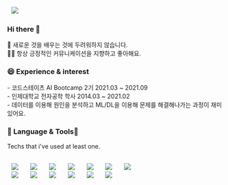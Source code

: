 <a href=mailto:smw5626@gmail.com target="_blank"><img src="https://img.shields.io/badge/smw5626@gmail.com-EA4335?style=flat-square&logo=Gmail&logoColor=white" style="height : auto; margin-left : 10px; margin-right : 10px;"/></a>&nbsp;

<h3> Hi there 👋  <br/></h3>
👀 새로운 것을 배우는 것에 두려워하지 않습니다.<br/>
🙆‍♂️ 항상 긍정적인 커뮤니케이션을 지향하고 좋아해요.</p>

<!--
**simsimee/simsimee** is a ✨ _special_ ✨ repository because its `README.md` (this file) appears on your GitHub profile.

Here are some ideas to get you started:

- 🔭 I’m currently working on ...
- 🌱 I’m currently learning ...
- 👯 I’m looking to collaborate on ...
- 🤔 I’m looking for help with ...
- 💬 Ask me about ...
- 📫 How to reach me: ...
- 😄 Pronouns: ...
- ⚡ Fun fact: ...
-->

<h3> 😄 Experience & interest</h3>
- 코드스테이츠 AI Bootcamp 2기 2021.03 ~ 2021.09<br/>
- 인제대학교 전자공학 학사 2014.03 ~ 2021.02<br/>
- 데이터를 이용해 원인을 분석하고 ML/DL을 이용해 문제를 해결해나가는 과정이 재미있어요.<br/>
</p>


<h3>📙 Language & Tools📙 </h3> 
Techs that i've used at least one. <br/><br/>
<p><img src="https://img.shields.io/badge/Python-3776AB?style=flat-square&logo=Python&logoColor=white" style="height : auto; margin-left : 10px; margin-right : 10px;"/></a>&nbsp;
<img src="https://img.shields.io/badge/scikit_learn-F7931E?style=flat-square&logo=scikit-learn&logoColor=white" style="height : auto; margin-left : 10px; margin-right : 10px;"/></a>&nbsp;
<img src="https://img.shields.io/badge/pandas-150458?style=flat-square&logo=pandas&logoColor=white" style="height : auto; margin-left : 10px; margin-right : 10px;"/></a>&nbsp;
<img src="https://img.shields.io/badge/TensorFlow-FF6F00?style=flat-square&logo=TensorFlow&logoColor=white" style="height : auto; margin-left : 10px; margin-right : 10px;"/></a>&nbsp;
<img src="https://img.shields.io/badge/Keras-D00000?style=flat-square&logo=Keras&logoColor=white" style="height : auto; margin-left : 10px; margin-right : 10px;"/></a>&nbsp;
<img src="https://img.shields.io/badge/PyTorch-EE4C2C?style=flat-square&logo=PyTorch&logoColor=white" style="height : auto; margin-left : 10px; margin-right : 10px;"/></a>&nbsp;
<img src="https://img.shields.io/badge/OpenCV-5C3EE8?style=flat-square&logo=OpenCV&logoColor=white" style="height : auto; margin-left : 10px; margin-right : 10px;"/></a>&nbsp; <br/>
<img src="https://img.shields.io/badge/Flask-000000?style=flat-square&logo=Flask&logoColor=white" style="height : auto; margin-left : 10px; margin-right : 10px;"/></a>&nbsp;
<img src="https://img.shields.io/badge/Docker-2496ED?style=flat-square&logo=Docker&logoColor=white" style="height : auto; margin-left : 10px; margin-right : 10px;"/></a>&nbsp;
<img src="https://img.shields.io/badge/HTML5-E34F26?style=flat-square&logo=HTML5&logoColor=white" style="height : auto; margin-left : 10px; margin-right : 10px;"/></a>&nbsp;
<img src="https://img.shields.io/badge/CSS3-1572B6?style=flat-square&logo=CSS3&logoColor=white" style="height : auto; margin-left : 10px; margin-right : 10px;"/></a>&nbsp;
<img src="https://img.shields.io/badge/SQLite-003B57?style=flat-square&logo=SQLite&logoColor=white" style="height : auto; margin-left : 10px; margin-right : 10px;"/></a>&nbsp;
<img src="https://img.shields.io/badge/Git-F05032?style=flat-square&logo=Git&logoColor=white" style="height : auto; margin-left : 10px; margin-right : 10px;"/></a>&nbsp;</p>
